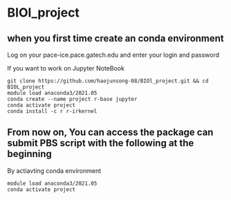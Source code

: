 # BIOl_project
## when you first time create an conda environment
Log on your pace-ice.pace.gatech.edu and enter your login and password

If you want to work on Jupyter NoteBook
```
git clone https://github.com/haojunsong-08/BIOl_project.git && cd BIOL_project
module load anaconda3/2021.05
conda create --name project r-base jupyter
conda activate project
conda install -c r r-irkernel

```
## From now on, You can access the package can submit PBS script with the following at the beginning
By actiavting conda environment
```
module load anaconda3/2021.05
conda activate project
```
